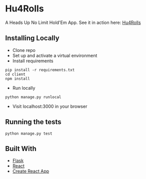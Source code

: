 # Hu4Rolls

A Heads Up No Limit Hold'Em App.
See it in action here:
[Hu4Rolls](https://hidden-cove-72814.herokuapp.com/)


## Installing Locally

* Clone repo
* Set up and activate a virtual environment
* Install requirements
```
pip install -r requirements.txt
cd client
npm install
```
* Run locally
```
python manage.py runlocal
```
* Visit localhost:3000 in your browser


## Running the tests

```
python manage.py test
```


## Built With

* [Flask](http://flask.pocoo.org/)
* [React](https://facebook.github.io/react/)
* [Create React App](https://github.com/facebookincubator/create-react-app)
